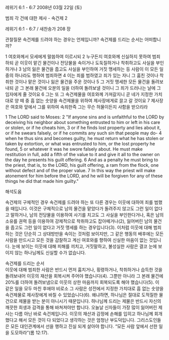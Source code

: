레위기 6:1 - 6:7 
2008년 03월 22일 (토)

범죄 각 건에 대한 제사 - 속건제 2



레위기 6:1 - 6:7 / 새찬송가 208 장


관찰질문
속건제를 드려야 하는 경우는 언제입니까? 
속건제를 드리는 순서는 어떠합니까? 

1 여호와께서 모세에게 말씀하여 이르시되 2 누구든지 여호와께 신실하지 못하여 범죄하되 곧 이웃이 맡긴 물건이나 전당물을 속이거나 도둑질하거나 착취하고도 사실을 부인하거나 3 남의 잃은 물건을 줍고도 사실을 부인하여 거짓 맹세하는 등 사람이 이 모든 일 중의 하나라도 행하여 범죄하면 4 이는 죄를 범하였고 죄가 있는 자니 그 훔친 것이나 착취한 것이나 맡은 것이나 잃은 물건을 주운 것이나 5 그 거짓 맹세한 모든 물건을 돌려보내되 곧 그 본래 물건에 오분의 일을 더하여 돌려보낼 것이니 그 죄가 드러나는 날에 그 임자에게 줄 것이요 
6 그는 또 그 속건제물을 여호와께 가져갈지니 곧 네가 지정한 가치대로 양 떼 중 흠 없는 숫양을 속건제물을 위하여 제사장에게로 끌고 갈 것이요 7 제사장은 여호와 앞에서 그를 위하여 속죄한즉 그는 무슨 허물이든지 사함을 받으리라  

1 The LORD said to Moses: 2 "If anyone sins and is unfaithful to the LORD by deceiving his neighbor about something entrusted to him or left in his care or stolen, or if he cheats him, 3 or if he finds lost property and lies about it, or if he swears falsely, or if he commits any such sin that people may do- 4 when he thus sins and becomes guilty, he must return what he has stolen or taken by extortion, or what was entrusted to him, or the lost property he found, 5 or whatever it was he swore falsely about. He must make restitution in full, add a fifth of the value to it and give it all to the owner on the day he presents his guilt offering. 6 And as a penalty he must bring to the priest, that is, to the LORD, his guilt offering, a ram from the flock, one without defect and of the proper value. 7 In this way the priest will make atonement for him before the LORD, and he will be forgiven for any of these things he did that made him guilty."

해석도움





속건제의 구체적인 경우  속건제를 드려야 하는 또 다른 경우는 이웃에 대하여 죄를 범했을 때입니다. 이것은 구체적으로 남의 물건을 맡았다가 돌려주지 않고도 그런 일이 없다고 말하거나, 남의 전당물을 이용하여 사기를 치고도 그 사실을 부인한다거나, 혹은 남의 소유를 권력 등을 이용하여 강제적으로 착취하고도 잡아떼거나(2), 잃어버린 남의 물건을 줍고도 그런 일이 없다고 거짓 맹세를 하는 경우입니다(3). 이처럼 이웃에 대해 범죄하는 것은 단순히 그 상대방만을 속이는 것처럼 보이지만, 그 같은 행동의 배후에는 모든 사람을 만드시고 모든 것을 감찰하고 계신 여호와를 향하여 신실한 마음이 없는 것입니다. 눈에 보이는 이웃에 대해 피해를 끼치고, 거짓말하고, 불성실한 사람은 결코 눈에 보이지 않는 하나님께도 신실할 수가 없습니다.     

속건제를 드리는 순서  
이웃에 대해 범죄한 사람은 반드시 먼저 훔치거나, 횡령하거나, 착취하거나 습득한 것을 돌려보내어 이웃의 재산을 회복시켜 주어야 했습니다(4). 그뿐만 아니라 그 본래 물건에 20%를 더하여 돌려보냄으로 이웃의 상한 마음까지 회복되도록 해야 했습니다(5). 이 같은 일을 모두 마친 후에야 비로소 그 사람은 성전에서 지정한 가치대로 흠 없는 숫양을 속건제물로 제사장에게 바칠 수 있었습니다(6). 왜냐하면, 하나님은 절대로 도적질한 물건으로 제물을 받는 분이 아니시기 때문입니다. 하나님께 드리는 제물은 반드시 자신의 깨끗한 희생과 감격을 통해 바쳐져야만 합니다. 오늘날 신자들이 가장 많이 잃어버린 제사는 다름 아닌 바로 속건제입니다. 이웃의 재산과 감정에 손해를 입히고 하나님께 회개했다고 해서 모든 것이 다 되었다고 생각하는 것은 엄청난 부도덕입니다. 그리스도인들은 모든 대인관계에서 선을 행하고 진실 되게 살아야 합니다. “모든 사람 앞에서 선한 일을 도모하라”(롬 12:17).